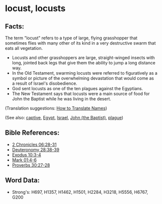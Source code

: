 # locust, locusts #

## Facts: ##

The term "locust" refers to a type of large, flying grasshopper that sometimes flies with many other of its kind in a very destructive swarm that eats all vegetation. 
 
* Locusts and other grasshoppers are large, straight-winged insects with long, jointed back legs that give them the ability to jump a long distance way.
* In the Old Testament, swarming locusts were referred to figuratively as a symbol or picture of the overwhelming devastation that would come as a result of Israel's disobedience.
* God sent locusts as one of the ten plagues against the Egyptians. 
* The New Testament says that locusts were a main source of food for John the Baptist while he was living in the desert. 

(Translation suggestions: [How to Translate Names](rc://en/ta/man/translate/translate-names))

(See also: [captive](../other/captive.md), [Egypt](../names/egypt.md), [Israel](../kt/israel.md), [John (the Baptist)](../names/johnthebaptist.md), [plague](../other/plague.md))

## Bible References: ##

* [2 Chronicles 06:28-31](rc://en/tn/help/2ch/06/28)
* [Deuteronomy 28:38-39](rc://en/tn/help/deu/28/38)
* [Exodus 10:3-4](rc://en/tn/help/exo/10/03)
* [Mark 01:4-6](rc://en/tn/help/mrk/01/04)
* [Proverbs 30:27-28](rc://en/tn/help/pro/30/27)

## Word Data: ##

* Strong's: H697, H1357, H1462, H1501, H2284, H3218, H5556, H6767, G200
